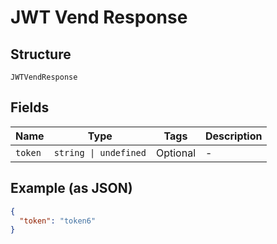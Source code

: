 
# JWT Vend Response

## Structure

`JWTVendResponse`

## Fields

| Name | Type | Tags | Description |
|  --- | --- | --- | --- |
| `token` | `string \| undefined` | Optional | - |

## Example (as JSON)

```json
{
  "token": "token6"
}
```

